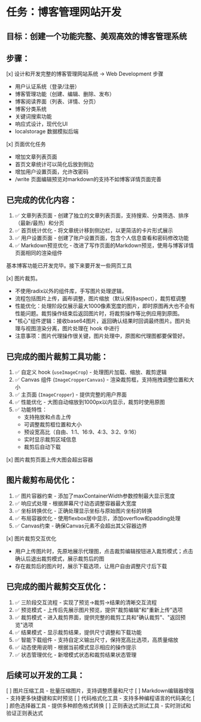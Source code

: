 # 任务：博客管理网站开发

## 目标：创建一个功能完整、美观高效的博客管理系统

## 步骤：
[x] 设计和开发完整的博客管理网站系统 → Web Development 步骤
  - 用户认证系统（登录/注册）
  - 博客管理功能（创建、编辑、删除、发布）
  - 博客阅读界面（列表、详情、分页）
  - 博客分类系统
  - 关键词搜索功能
  - 响应式设计，现代化UI
  - localstorage 数据模拟后端

[x] 页面优化任务
  - 增加文章列表页面
  - 首页文章统计可以简化后放到侧边
  - 增加用户设置页面，允许改密码
  - /write 页面编辑预览对markdown的支持不如博客详情页面完善

## 已完成的优化内容：
1. ✅ 文章列表页面 - 创建了独立的文章列表页面，支持搜索、分类筛选、排序（最新/最热）和分页
2. ✅ 首页统计优化 - 将文章统计移到侧边栏，以更简洁的卡片形式展示
3. ✅ 用户设置页面 - 创建了账户设置页面，包含个人信息查看和密码修改功能
4. ✅ Markdown预览优化 - 改进了写作页面的Markdown预览，使用与博客详情页面相同的渲染组件

基本博客功能已开发完毕。接下来要开发一些网页工具

[x] 图片裁剪。
  - 不使用radix以外的组件库，手写图片处理逻辑，
  - 流程包括图片上传，画布调整，图片缩放（默认保持aspect），裁剪框调整
  - 性能优化：处理阶段仅展示最大1000像素宽度的图片，即时原图再大也不会有性能问题。裁剪操作结束后返回图片时，将裁剪操作等比例应用到原图。
  - "核心"组件逻辑：接收base64图片，返回确认结果时回调最终图片。图片处理与视图渲染分离，图片处理在 hook 中进行
  - 注意事项：图片代理操作很关键，图片处理中，原图和代理图都要保管好。

## 已完成的图片裁剪工具功能：
1. ✅ 自定义 hook (`useImageCrop`) - 处理图片加载、缩放、裁剪逻辑
2. ✅ Canvas 组件 (`ImageCropperCanvas`) - 渲染裁剪框，支持拖拽调整位置和大小
3. ✅ 主页面 (`ImageCropper`) - 提供完整的用户界面
4. ✅ 性能优化 - 大图自动缩放到1000px以内显示，裁剪时使用原图
5. ✅ 功能特性：
   - 支持拖放和点击上传
   - 可调整裁剪框位置和大小
   - 预设宽高比（自由、1:1、16:9、4:3、3:2、9:16）
   - 实时显示裁剪区域信息
   - 裁剪后自动下载

[x] 图片裁剪页面上传大图会超出容器

## 图片裁剪布局优化：
1. ✅ 图片容器约束 - 添加了maxContainerWidth参数控制最大显示宽度
2. ✅ 响应式处理 - 根据屏幕尺寸动态调整容器最大宽度
3. ✅ 坐标转换优化 - 正确处理显示坐标与原始图片坐标的转换
4. ✅ 布局容器优化 - 使用flexbox居中显示，添加overflow和padding处理
5. ✅ Canvas约束 - 确保Canvas元素不会超出其父容器边界

[x] 图片裁剪交互优化
  - 用户上传图片时，先原地展示代理图，点击裁剪编辑按钮进入裁剪模式；点击确认后退出裁剪模式，展示裁剪后的图
  - 存在裁剪后的图片时，展示下载选项，让用户自由调整尺寸后下载

## 已完成的图片裁剪交互优化：
1. ✅ 三阶段交互流程 - 实现了预览→裁剪→结果的清晰交互流程
2. ✅ 预览模式 - 上传后先展示图片预览，提供"裁剪编辑"和"重新上传"选项
3. ✅ 裁剪模式 - 进入裁剪界面，提供完整的裁剪工具和"确认裁剪"、"返回预览"选项
4. ✅ 结果模式 - 显示裁剪结果，提供尺寸调整和下载功能
5. ✅ 智能下载组件 - 支持自定义输出尺寸，保持宽高比选项，高质量缩放
6. ✅ 动态使用说明 - 根据当前模式显示相应的操作提示
7. ✅ 状态管理优化 - 新增模式状态和裁剪结果状态管理

## 后续可以开发的工具：
[ ] 图片压缩工具 - 批量压缩图片，支持调整质量和尺寸
[ ] Markdown编辑器增强 - 支持更多快捷键和实时预览
[ ] 代码格式化工具 - 支持多种编程语言的代码美化
[ ] 颜色选择器工具 - 提供多种颜色格式转换
[ ] 正则表达式测试工具 - 实时测试和验证正则表达式
